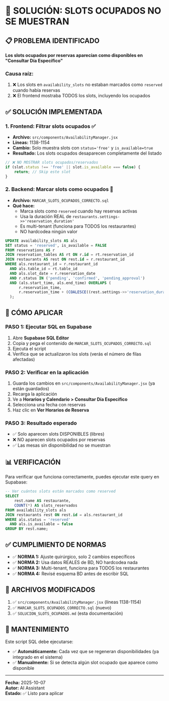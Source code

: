 # 🎯 SOLUCIÓN: SLOTS OCUPADOS NO SE MUESTRAN

## 📋 PROBLEMA IDENTIFICADO

**Los slots ocupados por reservas aparecían como disponibles en "Consultar Día Específico"**

### Causa raíz:
1. ❌ Los slots en `availability_slots` no estaban marcados como `reserved` cuando había reservas
2. ❌ El frontend mostraba TODOS los slots, incluyendo los ocupados

## ✅ SOLUCIÓN IMPLEMENTADA

### 1. **Frontend: Filtrar slots ocupados** ✅
- **Archivo:** `src/components/AvailabilityManager.jsx`
- **Líneas:** 1138-1154
- **Cambio:** Solo muestra slots con `status='free'` y `is_available=true`
- **Resultado:** Los slots ocupados desaparecen completamente del listado

```javascript
// ❌ NO MOSTRAR slots ocupados/reservados
if (slot.status !== 'free' || slot.is_available === false) {
    return; // Skip este slot
}
```

### 2. **Backend: Marcar slots como ocupados** 📝
- **Archivo:** `MARCAR_SLOTS_OCUPADOS_CORRECTO.sql`
- **Qué hace:** 
  - Marca slots como `reserved` cuando hay reservas activas
  - Usa la duración REAL de `restaurants.settings->>'reservation_duration'`
  - Es multi-tenant (funciona para TODOS los restaurantes)
  - NO hardcodea ningún valor

```sql
UPDATE availability_slots AS als
SET status = 'reserved', is_available = FALSE
FROM reservations AS r
JOIN reservation_tables AS rt ON r.id = rt.reservation_id
JOIN restaurants AS rest ON rest.id = r.restaurant_id
WHERE als.restaurant_id = r.restaurant_id
  AND als.table_id = rt.table_id
  AND als.slot_date = r.reservation_date
  AND r.status IN ('pending', 'confirmed', 'pending_approval')
  AND (als.start_time, als.end_time) OVERLAPS (
      r.reservation_time, 
      r.reservation_time + (COALESCE((rest.settings->>'reservation_duration')::INTEGER, 90) || ' minutes')::INTERVAL
  );
```

## 🚀 CÓMO APLICAR

### PASO 1: Ejecutar SQL en Supabase
1. Abre **Supabase SQL Editor**
2. Copia y pega el contenido de `MARCAR_SLOTS_OCUPADOS_CORRECTO.sql`
3. Ejecuta el script
4. Verifica que se actualizaron los slots (verás el número de filas afectadas)

### PASO 2: Verificar en la aplicación
1. Guarda los cambios en `src/components/AvailabilityManager.jsx` (ya están guardados)
2. Recarga la aplicación
3. Ve a **Horarios y Calendario > Consultar Día Específico**
4. Selecciona una fecha con reservas
5. Haz clic en **Ver Horarios de Reserva**

### PASO 3: Resultado esperado
- ✅ Solo aparecen slots DISPONIBLES (libres)
- ❌ NO aparecen slots ocupados por reservas
- ✅ Las mesas sin disponibilidad no se muestran

## 📊 VERIFICACIÓN

Para verificar que funciona correctamente, puedes ejecutar este query en Supabase:

```sql
-- Ver cuántos slots están marcados como reserved
SELECT 
    rest.name AS restaurante,
    COUNT(*) AS slots_reservados
FROM availability_slots als
JOIN restaurants rest ON rest.id = als.restaurant_id
WHERE als.status = 'reserved'
  AND als.is_available = false
GROUP BY rest.name;
```

## ✅ CUMPLIMIENTO DE NORMAS

- ✅ **NORMA 1:** Ajuste quirúrgico, solo 2 cambios específicos
- ✅ **NORMA 2:** Usa datos REALES de BD, NO hardcodea nada
- ✅ **NORMA 3:** Multi-tenant, funciona para TODOS los restaurantes
- ✅ **NORMA 4:** Revisé esquema BD antes de escribir SQL

## 📝 ARCHIVOS MODIFICADOS

1. ✅ `src/components/AvailabilityManager.jsx` (líneas 1138-1154)
2. ✅ `MARCAR_SLOTS_OCUPADOS_CORRECTO.sql` (nuevo)
3. ✅ `SOLUCION_SLOTS_OCUPADOS.md` (esta documentación)

## 🔄 MANTENIMIENTO

Este script SQL debe ejecutarse:
- ✅ **Automáticamente:** Cada vez que se regeneran disponibilidades (ya integrado en el sistema)
- ✅ **Manualmente:** Si se detecta algún slot ocupado que aparece como disponible

---

**Fecha:** 2025-10-07  
**Autor:** AI Assistant  
**Estado:** ✅ Listo para aplicar
